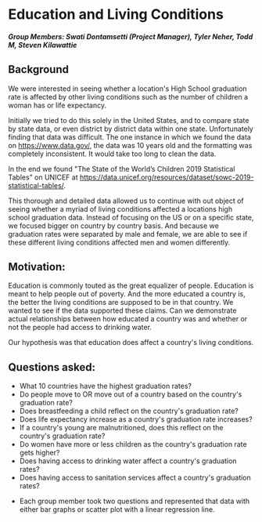 # Education and Living Conditions
##### Group Members: Swati Dontamsetti (Project Manager), Tyler Neher, Todd M, Steven Kilawattie

## Background
We were interested in seeing whether a location's High School graduation rate is affected by other living conditions such as the number of children a woman has or life expectancy.

Initially we tried to do this solely in the United States, and to compare state by state data, or even district by district data within one state. Unfortunately finding that data was difficult. The one instance in which we found the data on https://www.data.gov/, the data was 10 years old and the formatting was completely inconsistent. It would take too long to clean the data.

In the end we found "The State of the World’s Children 2019 Statistical Tables" on UNICEF at https://data.unicef.org/resources/dataset/sowc-2019-statistical-tables/.

This thorough and detailed data allowed us to continue with out object of seeing whether a myriad of living conditions affected a locations high school graduation data. Instead of focusing on the US or on a specific state, we focused bigger on country by country basis. And because we graduation rates were separated by male and female, we are able to see if these different living conditions affected men and women differently.

## Motivation:
Education is commonly touted as the great equalizer of people. Education is meant to help people out of poverty. And the more educated a country is, the better the living conditions are supposed to be in that country. We wanted to see if the data supported these claims. Can we demonstrate actual relationships between how educated a country was and whether or not the people had access to drinking water.

Our hypothesis was that education does affect a country's living conditions.

## Questions asked:
* What 10 countries have the highest graduation rates?
* Do people move to OR move out of a country based on the country's graduation rate?
* Does breastfeeding a child reflect on the country's graduation rate?
* Does life expectancy increase as a country's graduation rate increases?
* If a country's young are malnutritioned, does this reflect on the country's graduation rate?
* Do women have more or less children as the country's graduation rate gets higher?
* Does having access to drinking water affect a country's graduation rates?
* Does having access to sanitation services affect a country's graduation rates?

- Each group member took two questions and represented that data with either bar graphs or scatter plot with a linear regression line.
